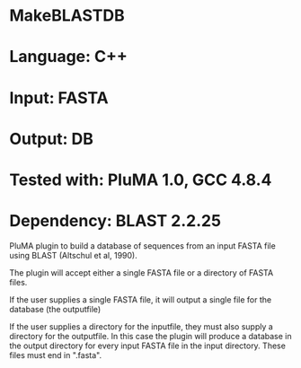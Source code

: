 # MakeBLASTDB
# Language: C++
# Input: FASTA
# Output: DB
# Tested with: PluMA 1.0, GCC 4.8.4
# Dependency: BLAST 2.2.25

PluMA plugin to build a database of sequences from an input
FASTA file using BLAST (Altschul et al, 1990).

The plugin will accept either a single FASTA file or a directory
of FASTA files.

If the user supplies a single FASTA file, it will output a single file
for the database (the outputfile)

If the user supplies a directory for the inputfile, they must also supply
a directory for the outputfile.  In this case the plugin will produce a database
in the output directory for every input FASTA file in the input directory.
These files must end in ".fasta".

